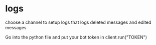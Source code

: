 # logs
choose a channel to setup logs that logs deleted messages and edited messages

Go into the python file and put your bot token in client.run("TOKEN")
